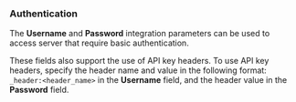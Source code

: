 ### Authentication

The **Username** and **Password** integration parameters can be used to access server that require basic authentication.

These fields also support the use of API key headers. To use API key headers, specify the header name and value in the following format:
`_header:<header_name>` in the **Username** field, and the header value in the **Password** field.
